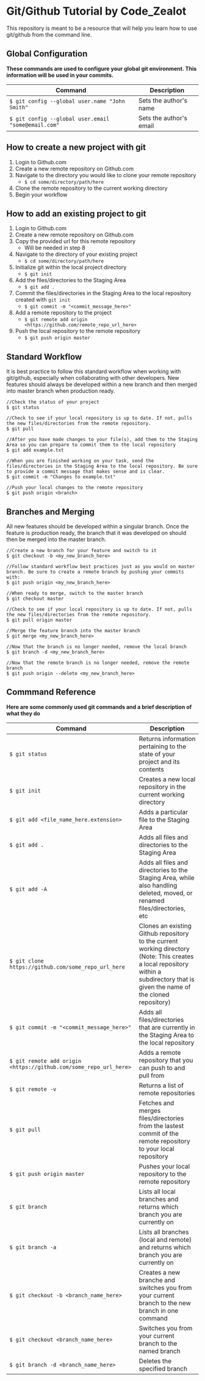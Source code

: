 # Git/Github Tutorial by Code_Zealot

This repository is meant to be a resource that will help you learn how to use git/github from the command line.


## Global Configuration
**These commands are used to configure your global git environment. This information will be used in your commits.**

| Command | Description |
|---------|-------------|
|    `$ git config --global user.name "John Smith"`    | Sets the author's name|
| `$ git config --global user.email "some@email.com"` | Sets the author's email |


## How to create a new project with git
1. Login to Github.com
2. Create a new remote repository on Github.com
3. Navigate to the directory you would like to clone your remote repository
	- `$ cd some/directory/path/here`
4. Clone the remote repository to the current working directory
5. Begin your workflow

## How to add an existing project to git
1. Login to Github.com
2. Create a new remote repository on Github.com
3. Copy the provided url for this remote repository
	- Will be needed in step 8
2. Navigate to the directory of your existing project
	- `$ cd some/directory/path/here`
5. Initialize git within the local project directory
	- `$ git init`
6. Add the files/directories to the Staging Area
	- `$ git add .`
7. Commit the files/directories in the Staging Area to the local repository created with `git init`
	- `$ git commit -m "<commit_message_here>"`
8. Add a remote repository to the project
	- `$ git remote add origin <https://github.com/remote_repo_url_here>`
9. Push the local repository to the remote repository
	- `$ git push origin master`

## Standard Workflow
It is best practice to follow this standard workflow when working with git/github, especially when collaborating with other developers. New features should always be developed within a new branch and then merged into master branch when production ready.
```
//Check the status of your project
$ git status

//Check to see if your local repository is up to date. If not, pulls the new files/directories from the remote repository.
$ git pull

//After you have made changes to your file(s), add them to the Staging Area so you can prepare to commit them to the local repository
$ git add example.txt

//When you are finished working on your task, send the files/directories in the Staging Area to the local repository. Be sure to provide a commit message that makes sense and is clear.
$ git commit -m "Changes to example.txt"

//Push your local changes to the remote repository
$ git push origin <branch>
```

## Branches and Merging
All new features should be developed within a singular branch. Once the feature is production ready, the branch that it was developed on should then be merged into the master branch.
```
//Create a new branch for your feature and switch to it
$ git checkout -b <my_new_branch_here>

//Follow standard workflow best practices just as you would on master branch. Be sure to create a remote branch by pushing your commits with:
$ git push origin <my_new_branch_here>

//When ready to merge, switch to the master branch
$ git checkout master

//Check to see if your local repository is up to date. If not, pulls the new files/directories from the remote repository.
$ git pull origin master

//Merge the feature branch into the master branch
$ git merge <my_new_branch_here>

//Now that the branch is no longer needed, remove the local branch
$ git branch -d <my_new_branch_here>

//Now that the remote branch is no longer needed, remove the remote branch
$ git push origin --delete <my_new_branch_here>

```

## Commmand Reference
**Here are some commonly used git commands and a brief description of what they do**

| Command | Description |
|---------|-------------|
|    `$ git status`     |   Returns information pertaining to the state of your project and its contents          |
|  `$ git init`       |     Creates a new local repository in the current working directory        |
|     `$ git add <file_name_here.extension>`    |     Adds a particular file to the Staging Area        |
| `$ git add .`| Adds all files and directories to the Staging Area|
| `$ git add -A`|Adds all files and directories to the Staging Area, while also handling deleted, moved, or renamed files/directories, etc |
|`$ git clone https://github.com/some_repo_url_here` | Clones an existing Github repository to the current working directory (Note: This creates a local repository within a subdirectory that is given the name of the cloned repository)|
|`$ git commit -m "<commit_message_here>"` | Adds all files/directories that are currently in the Staging Area to the local repository |
|`$ git remote add origin <https://github.com/some_repo_url_here>` |Adds a remote repository that you can push to and pull from |
| `$ git remote -v` |Returns a list of remote repositories |
|`$ git pull` | Fetches and merges files/directories from the lastest commit of the remote repository to your local repository|
|`$ git push origin master` |Pushes your local repository to the remote repository |
| `$ git branch`| Lists all local branches and returns which branch you are currently on|
| `$ git branch -a`| Lists all branches (local and remote) and returns which branch you are currently on|
|`$ git checkout -b <branch_name_here>` |Creates a new branche and switches you from your current branch to the new branch in one command |
| `$ git checkout <branch_name_here>`|Switches you from your current branch to the named branch |
|`$ git branch -d <branch_name_here>` |Deletes the specified branch |